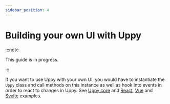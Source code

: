 ```yaml
---
sidebar_position: 4
---
```


# Building your own UI with Uppy

:::note

This guide is in progress.

:::

If you want to use Uppy with your own UI, you would have to instantiate the
`Uppy` class and call methods on this instance as well as hook into events in
order to react to changes in Uppy. See [Uppy core](/docs/uppy/) and
[React](https://github.com/transloadit/uppy/tree/main/examples/react),
[Vue](https://github.com/transloadit/uppy/tree/main/examples/vue) and
[Svelte](https://github.com/transloadit/uppy/tree/main/examples/sveltekit)
examples.
